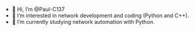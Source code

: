 - 👋 Hi, I’m @Paul-C137 
- 👀 I’m interested in network development and coding (Python and C++).
- 🌱 I’m currently studying network automation with Python.

<!---
Paul-C137/Paul-C137 is a ✨ special ✨ repository because its `README.md` (this file) appears on your GitHub profile.
You can click the Preview link to take a look at your changes.
--->
